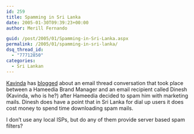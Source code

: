 ```yaml
---
id: 259
title: Spamming in Sri Lanka
date: 2005-01-30T09:39:23+00:00
author: Merill Fernando

guid: /post/2005/01/Spamming-in-Sri-Lanka.aspx
permalink: /2005/01/spamming-in-sri-lanka/
dsq_thread_id:
  - "77712850"
categories:
  - Sri Lankan
---
```

<p><a href="http://blog.brainwaves.ws/">Kavinda</a> has <a href="http://blog.brainwaves.ws/PermaLink.aspx?guid=14839475-536b-448e-b64d-878b12d53264">blogged</a> about an email thread conversation that took place between a Hameedia Brand Manager and an email recipient called Dinesh (Kavinda, who is he?) after Hameedia decided to spam him with marketing mails. Dinesh does have a point that in Sri Lanka for dial up users it does cost money to spend time downloading spam mails.</p>
<p>I don&rsquo;t use any local ISPs, but do any of them provide server based spam filters?</p>